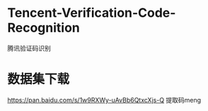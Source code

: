 # Tencent-Verification-Code-Recognition
腾讯验证码识别

# 数据集下载
https://pan.baidu.com/s/1w9RXWy-uAvBb6QtxcXjs-Q 提取码meng
